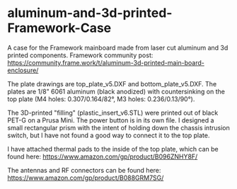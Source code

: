 # aluminum-and-3d-printed-Framework-Case
A case for the Framework mainboard made from laser cut aluminum and 3d printed components.
Framework community post: https://community.frame.work/t/aluminum-3d-printed-main-board-enclosure/

The plate drawings are top_plate_v5.DXF and bottom_plate_v5.DXF. The plates are 1/8" 6061 aluminum (black anodized) with countersinking on the top plate (M4 holes: 0.307/0.164/82°, M3 holes: 0.236/0.13/90°).

The 3D-printed "filling" (plastic_insert_v6.STL) were printed out of black PET-G on a Prusa Mini. The power button is in its own file. I designed a small rectangular prism with the intent of holding down the chassis intrusion switch, but I have not found a good way to connect it to the top plate.

I have attached thermal pads to the inside of the top plate, which can be found here: https://www.amazon.com/gp/product/B096ZNHY8F/

The antennas and RF connectors can be found here: https://www.amazon.com/gp/product/B088GRM7SG/
